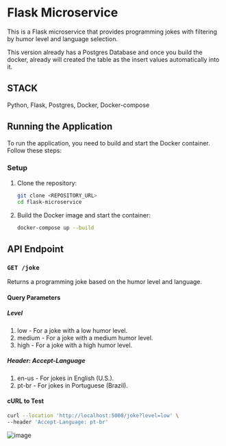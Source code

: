 # Flask Microservice

This is a Flask microservice that provides programming jokes with filtering by humor level and language selection.

This version already has a Postgres Database and once you build the docker, already will created the table as the insert values automatically into it. 

## STACK

Python, Flask, Postgres, Docker, Docker-compose


## Running the Application

To run the application, you need to build and start the Docker container. Follow these steps:

### Setup

1. Clone the repository:

    ```bash
    git clone <REPOSITORY_URL>
    cd flask-microservice
    ```


2. Build the Docker image and start the container:

    ```bash
    docker-compose up --build
    ```



## API Endpoint

### `GET /joke`

Returns a programming joke based on the humor level and language.

#### Query Parameters

##### Level
1. low - For a joke with a low humor level.
2. medium - For a joke with a medium humor level.
3. high - For a joke with a high humor level.


##### Header: Accept-Language
1. en-us - For jokes in English (U.S.).
2. pt-br - For jokes in Portuguese (Brazil).


#### cURL to Test

```bash
curl --location 'http://localhost:5000/joke?level=low' \
--header 'Accept-Language: pt-br'
```


![image](https://github.com/user-attachments/assets/3d95d22e-f20d-4978-9dfa-45f666f196a6)
